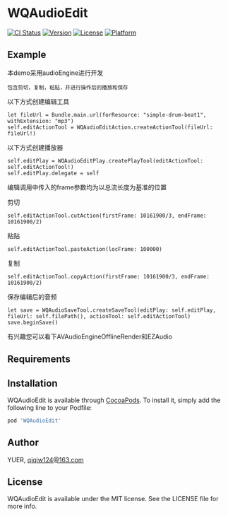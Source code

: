 # WQAudioEdit

[![CI Status](https://img.shields.io/travis/01810452/WQAudioEdit.svg?style=flat)](https://travis-ci.org/01810452/WQAudioEdit)
[![Version](https://img.shields.io/cocoapods/v/WQAudioEdit.svg?style=flat)](https://cocoapods.org/pods/WQAudioEdit)
[![License](https://img.shields.io/cocoapods/l/WQAudioEdit.svg?style=flat)](https://cocoapods.org/pods/WQAudioEdit)
[![Platform](https://img.shields.io/cocoapods/p/WQAudioEdit.svg?style=flat)](https://cocoapods.org/pods/WQAudioEdit)

## Example
本demo采用audioEngine进行开发
```
包含剪切，复制，粘贴，并进行操作后的播放和保存
```
以下方式创建编辑工具
```
let fileUrl = Bundle.main.url(forResource: "simple-drum-beat1", withExtension: "mp3")
self.editActionTool = WQAudioEditAction.createActionTool(fileUrl: fileUrl!)
```
以下方式创建播放器
```
self.editPlay = WQAudioEditPlay.createPlayTool(editActionTool: self.editActionTool!)
self.editPlay.delegate = self
```
编辑调用中传入的frame参数均为以总流长度为基准的位置

剪切
```
self.editActionTool.cutAction(firstFrame: 10161900/3, endFrame: 10161900/2)
```
粘贴
```
self.editActionTool.pasteAction(locFrame: 100000)
```
复制
```
self.editActionTool.copyAction(firstFrame: 10161900/3, endFrame: 10161900/2)
```
保存编辑后的音频
```
let save = WQAudioSaveTool.createSaveTool(editPlay: self.editPlay, fileUrl: self.filePath(), actionTool: self.editActionTool)
save.beginSave()
```
有兴趣您可以看下AVAudioEngineOfflineRender和EZAudio

## Requirements

## Installation

WQAudioEdit is available through [CocoaPods](https://cocoapods.org). To install
it, simply add the following line to your Podfile:

```ruby
pod 'WQAudioEdit'
```

## Author

YUER, qiqiw124@163.com

## License

WQAudioEdit is available under the MIT license. See the LICENSE file for more info.
